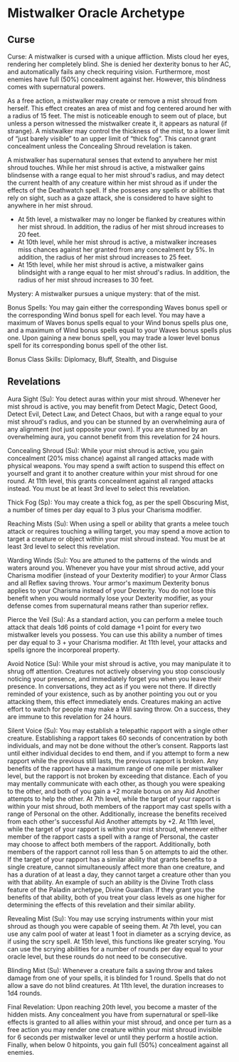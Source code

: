 # Mistwalker Oracle Archetype
## Curse
Curse: A mistwalker is cursed with a unique affliction. Mists cloud her eyes, rendering her completely blind. She is denied her dexterity bonus to her AC, and automatically fails any check requiring vision. Furthermore, most enemies have full (50%) concealment against her. However, this blindness comes with supernatural powers. 

As a free action, a mistwalker may create or remove a mist shroud from herself. This effect creates an area of mist and fog centered around her with a radius of 15 feet. The mist is noticeable enough to seem out of place, but unless a person witnessed the mistwalker create it, it appears as natural (if strange). A mistwalker may control the thickness of the mist, to a lower limit of “just barely visible” to an upper limit of “thick fog”. This cannot grant concealment unless the Concealing Shroud revelation is taken. 

A mistwalker has supernatural senses that extend to anywhere her mist shroud touches. While her mist shroud is active, a mistwalker gains blindsense with a range equal to her mist shroud's radius, and may detect the current health of any creature within her mist shroud as if under the effects of the Deathwatch spell. If she posseses any spells or abilities that rely on sight, such as a gaze attack, she is considered to have sight to anywhere in her mist shroud. 
- At 5th level, a mistwalker may no longer be flanked by creatures within her mist shroud. In addition, the radius of her mist shroud increases to 20 feet. 
- At 10th level, while her mist shroud is active, a mistwalker increases miss chances against her granted from any concealment by 5%. In addition, the radius of her mist shroud increases to 25 feet. 
- At 15th level, while her mist shroud is active, a mistwalker gains blindsight with a range equal to her mist shroud's radius. In addition, the radius of her mist shroud increases to 30 feet. 

Mystery: A mistwalker pursues a unique mystery: that of the mist. 

Bonus Spells: You may gain either the corresponding Waves bonus spell or the corresponding Wind bonus spell for each level. You may have a maximum of Waves bonus spells equal to your Wind bonus spells plus one, and a maximum of Wind bonus spells equal to your Waves bonus spells plus one. Upon gaining a new bonus spell, you may trade a lower level bonus spell for its corresponding bonus spell of the other list. 

Bonus Class Skills: Diplomacy, Bluff, Stealth, and Disguise 

## Revelations

Aura Sight (Su): You detect auras within your mist shroud. Whenever her mist shroud is active, you may benefit from Detect Magic, Detect Good, Detect Evil, Detect Law, and Detect Chaos, but with a range equal to your mist shroud's radius, and you can be stunned by an overwhelming aura of any alignment (not just opposite your own). If you are stunned by an overwhelming aura, you cannot benefit from this revelation for 24 hours.

Concealing Shroud (Su): While your mist shroud is active, you gain concealment (20% miss chance) against all ranged attacks made with physical weapons. You may spend a swift action to suspend this effect on yourself and grant it to another creature within your mist shroud for one round. At 11th level, this grants concealment against all ranged attacks instead. You must be at least 3rd level to select this revelation. 

Thick Fog (Sp): You may create a thick fog, as per the spell Obscuring Mist, a number of times per day equal to 3 plus your Charisma modifier. 

Reaching Mists (Su): When using a spell or ability that grants a melee touch attack or requires touching a willing target, you may spend a move action to target a creature or object within your mist shroud instead. You must be at least 3rd level to select this revelation. 

Warding Winds (Su): You are attuned to the patterns of the winds and waters around you. Whenever you have your mist shroud active, add your Charisma modifier (instead of your Dexterity modifier) to your Armor Class and all Reflex saving throws. Your armor's maximum Dexterity bonus applies to your Charisma instead of your Dexterity. You do not lose this benefit when you would normally lose your Dexterity modifier, as your defense comes from supernatural means rather than superior reflex. 

Pierce the Veil (Su): As a standard action, you can perform a melee touch attack that deals 1d6 points of cold damage +1 point for every two mistwalker levels you possess. You can use this ability a number of times per day equal to 3 + your Charisma modifier. At 11th level, your attacks and spells ignore the incorporeal property. 

Avoid Notice (Su): While your mist shroud is active, you may manipulate it to shrug off attention. Creatures not actively observing you stop consciously noticing your presence, and immediately forget you when you leave their presence. In conversations, they act as if you were not there. If directly reminded of your existence, such as by another pointing you out or you attacking them, this effect immediately ends. Creatures making an active effort to watch for people may make a Will saving throw. On a success, they are immune to this revelation for 24 hours. 

Silent Voice (Su): You may establish a telepathic rapport with a single other creature. Establishing a rapport takes 60 seconds of concentration by both individuals, and may not be done without the other’s consent. Rapports last until either individual decides to end them, and if you attempt to form a new rapport while the previous still lasts, the previous rapport is broken. Any benefits of the rapport have a maximum range of one mile per mistwalker level, but the rapport is not broken by exceeding that distance. Each of you may mentally communicate with each other, as though you were speaking to the other, and both of you gain a +2 morale bonus on any Aid Another attempts to help the other. 
At 7th level, while the target of your rapport is within your mist shroud, both members of the rapport may cast spells with a range of Personal on the other. Additionally, increase the benefits received from each other's successful Aid Another attempts by +2. 
At 11th level, while the target of your rapport is within your mist shroud, whenever either member of the rapport casts a spell with a range of Personal, the caster may choose to affect both members of the rapport. Additionally, both members of the rapport cannot roll less than 5 on attempts to aid the other. 
If the target of your rapport has a similar ability that grants benefits to a single creature, cannot simultaneously affect more than one creature, and has a duration of at least a day, they cannot target a creature other than you with that ability. An example of such an ability is the Divine Troth class feature of the Paladin archetype, Divine Guardian. If they grant you the benefits of that ability, both of you treat your class levels as one higher for determining the effects of this revelation and their similar ability. 

Revealing Mist (Su): You may use scrying instruments within your mist shroud as though you were capable of seeing them. At 7th level, you can use any calm pool of water at least 1 foot in diameter as a scrying device, as if using the scry spell. At 15th level, this functions like greater scrying. You can use the scrying abilities for a number of rounds per day equal to your oracle level, but these rounds do not need to be consecutive.

Blinding Mist (Su): Whenever a creature fails a saving throw and takes damage from one of your spells, it is blinded for 1 round. Spells that do not allow a save do not blind creatures. At 11th level, the duration increases to 1d4 rounds.

Final Revelation: Upon reaching 20th level, you become a master of the hidden mists. Any concealment you have from supernatural or spell-like effects is granted to all allies within your mist shroud, and once per turn as a free action you may render one creature within your mist shroud invisible for 6 seconds per mistwalker level or until they perform a hostile action. Finally, when below 0 hitpoints, you gain full (50%) concealment against all enemies. 

